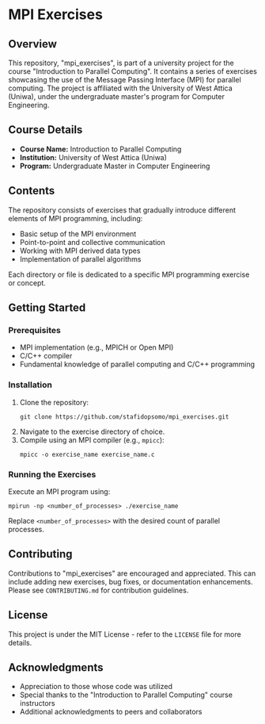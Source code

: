 
# MPI Exercises

## Overview
This repository, "mpi_exercises",  is part of a university project for the course "Introduction to Parallel Computing". It contains a series of exercises showcasing the use of the Message Passing Interface (MPI) for parallel computing. The project is affiliated with the University of West Attica (Uniwa), under the undergraduate master's program for Computer Engineering.

## Course Details
- **Course Name:** Introduction to Parallel Computing
- **Institution:** University of West Attica (Uniwa)
- **Program:** Undergraduate Master in Computer Engineering

## Contents
The repository consists of exercises that gradually introduce different elements of MPI programming, including:
- Basic setup of the MPI environment
- Point-to-point and collective communication
- Working with MPI derived data types
- Implementation of parallel algorithms

Each directory or file is dedicated to a specific MPI programming exercise or concept.

## Getting Started

### Prerequisites
- MPI implementation (e.g., MPICH or Open MPI)
- C/C++ compiler
- Fundamental knowledge of parallel computing and C/C++ programming

### Installation
1. Clone the repository:
   ```
   git clone https://github.com/stafidopsomo/mpi_exercises.git
   ```
2. Navigate to the exercise directory of choice.
3. Compile using an MPI compiler (e.g., `mpicc`):
   ```
   mpicc -o exercise_name exercise_name.c
   ```

### Running the Exercises
Execute an MPI program using:
```
mpirun -np <number_of_processes> ./exercise_name
```
Replace `<number_of_processes>` with the desired count of parallel processes.

## Contributing
Contributions to "mpi_exercises" are encouraged and appreciated. This can include adding new exercises, bug fixes, or documentation enhancements. Please see `CONTRIBUTING.md` for contribution guidelines.

## License
This project is under the MIT License - refer to the `LICENSE` file for more details.

## Acknowledgments
- Appreciation to those whose code was utilized
- Special thanks to the "Introduction to Parallel Computing" course instructors
- Additional acknowledgments to peers and collaborators
